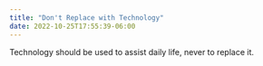 ```yaml
---
title: "Don't Replace with Technology"
date: 2022-10-25T17:55:39-06:00
---
```

Technology should be used to assist daily life, never to replace it.
